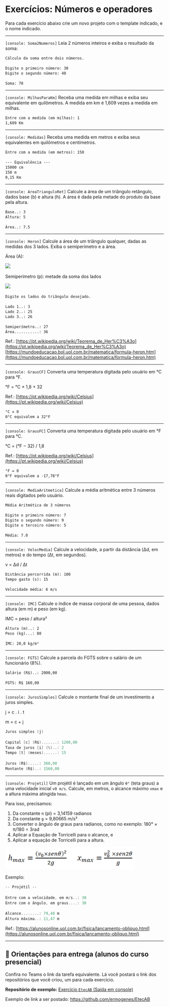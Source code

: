 # Exercícios: Números e operadores

Para cada exercício abaixo crie um novo projeto com o template indicado, e o nome indicado.

---

`[console: Soma2Numeros]` Leia 2 números inteiros e exiba o resultado da soma:

```
Cálculo da soma entre dois números.

Digite o primeiro número: 30
Digite o segundo número: 40

Soma: 70
```

---

`[console: MilhasParaKm]` Receba uma medida em milhas e exiba seu equivalente em quilômetros. A medida em km é 1,609 vezes a medida em milhas.

```
Entre com a medida (em milhas): 1
1,609 Km
```

---

`[console: Medidas]` Receba uma medida em metros e exiba seus equivalentes em quilômetros e centímetros.

```
Entre com a medida (em metros): 150

--- Equivalência ---
15000 cm
150 m
0,15 Km
```

---

`[console: AreaTrianguloRet]` Calcule a área de um triângulo retângulo, dados base (b) e altura (h). A área é dada pela metade do produto da base pela altura.

```
Base..: 3
Altura: 5

Área..: 7.5
```

---

`[console: Heron]` Calcule a área de um triângulo qualquer, dadas as medidas dos 3 lados. Exiba o semiperímetro e a área.

Área (A): 

![](https://wikimedia.org/api/rest_v1/media/math/render/svg/bde3239088f69abf01f5c3f487b18d4fd3ae4505)

Semiperímetro (p): metade da soma dos lados

![](https://wikimedia.org/api/rest_v1/media/math/render/svg/08ed8a6e351198e0c4ca8d71fa2e2bc4171e9439)


```
Digite os lados do triângulo desejado.

Lado 1..: 3
Lado 2..: 25
Lado 3..: 26

Semiperímetro..: 27
Área...........: 36
```

Ref.: 
[https://pt.wikipedia.org/wiki/Teorema_de_Her%C3%A3o](https://pt.wikipedia.org/wiki/Teorema_de_Her%C3%A3o)
[https://mundoeducacao.bol.uol.com.br/matematica/formula-heron.htm](https://mundoeducacao.bol.uol.com.br/matematica/formula-heron.htm)

---

`[console: GrausCF]` Converta uma temperatura digitada pelo usuário em °C para °F.

°F = °C × 1,8 + 32

Ref.: [https://pt.wikipedia.org/wiki/Celsius](https://pt.wikipedia.org/wiki/Celsius)

```
°C = 0
0°C equivalem a 32°F
```

---

`[console: GrausFC]` Converta uma temperatura digitada pelo usuário em °F para °C.

°C = (°F − 32) / 1,8

Ref.: [https://pt.wikipedia.org/wiki/Celsius](https://pt.wikipedia.org/wiki/Celsius)

```
°F = 0
0°F equivalem a -17,78°F
```

---

`[console: MediaAritmetica]` Calcule a média aritmética entre 3 números reais digitados pelo usuário.

```
Média Aritmética de 3 números

Digite o primeiro número: 7
Digite o segundo número: 9
Digite o terceiro número: 5

Média: 7.0
```

---

`[console: VelocMedia]` Calcule a velocidade, a partir da distância (Δd, em metros) e do tempo (Δt, em segundos).

v = Δd / Δt

```
Distância percorrida (m): 100
Tempo gasto (s): 15

Velocidade média: 6 m/s
```

---

`[console: IMC]` Calcule o índice de massa corporal de uma pessoa, dados altura (em m) e peso (em kg).

IMC = peso / altura²

```
Altura (m)..: 2
Peso (kg)...: 80

IMC: 20,0 kg/m²
```

---

`[console: FGTS]` Calcule a parcela do FGTS sobre o salário de um funcionário (8%).

```
Salário (R$)..: 2000,00

FGTS: R$ 160,00
```

---

`[console: JurosSimples]` Calcule o montante final de um investimento a juros simples.

j = c . i . t

m = c + j

```c
Juros simples (j)

Capital [c] (R$).......: 1200,00
Taxa de juros [i] (%)..: 2
Tempo [t] (meses)......: 15

Juros (R$).....: 360,00
Montante (R$)..: 1560,00
```

---

`[console: Projetil]` Um projétil é lançado em um ângulo `θ°` (teta graus) a uma velocidade inicial `v0 m/s`. Calcule, em metros, o alcance máximo `xmax` e a altura máxima atingida `hmax`.

Para isso, precisamos:

1. Da constante `π` (pi) = 3,14159 radianos
1. Da constante `g` = 9,80665 m/s²
1. Converter o ângulo de graus para radianos, como no exemplo: 180° × π/180 = 3rad
1. Aplicar a Equação de Torricelli para o alcance, e
1. Aplicar a equação de Torricelli para a altura.

![](https://github.com/ermogenes/aulas-logica-programacao/raw/master/exercises/lancamento_obliquo.png)

Exemplo:

```c
-- Projétil --

Entre com a velocidade, em m/s..: 30
Entre com o ângulo, em graus....: 30

Alcance........: 79,48 m
Altura máxima..: 11,47 m
```

Ref.: [https://alunosonline.uol.com.br/fisica/lancamento-obliquo.html](https://alunosonline.uol.com.br/fisica/lancamento-obliquo.html)

---

## 🏁 Orientações para entrega (alunos do curso presencial)

Confira no Teams o link da tarefa equivalente. Lá você postará o link dos repositórios que você criou, um para cada exercício.

**Repositório de exemplo:**
[Exercício `EtecAB` (Saída em console)](https://github.com/ermogenes/EtecAB)

Exemplo de link a ser postado: https://github.com/ermogenes/EtecAB

